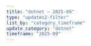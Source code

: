 ```yaml
---
title: "dotnet — 2025-09"
type: "updates2-filter"
list_by: "category_timeframe"
update_category: "dotnet"
timeframe: "2025-09"
---
```

